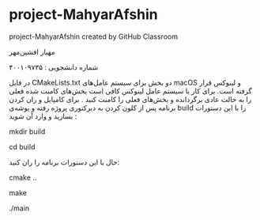 # project-MahyarAfshin
project-MahyarAfshin created by GitHub Classroom

مهیار افشین‌مهر

شماره دانشجویی : ۴۰۰۱۰۹۷۳۵

در فایل CMakeLists.txt دو بخش برای سیستم عامل‌های macOS و لینوکس قرار گرفته است. برای کار با سیستم عامل لینوکس کافی است بخش‌های کامنت شده فعلی را به حالت عادی برگردانده و بخش‌های فعلی را کامنت کنید . 
برای کامپایل و ران کردن برنامه پس از کلون کردن به دیرکتوری پروژه رفته و پوشه‌ی build را با این دستورات بسازید و وارد آن شوید :

mkdir build

cd build

حال با این دستورات برنامه را ران کنید: 

cmake ..

make

./main
